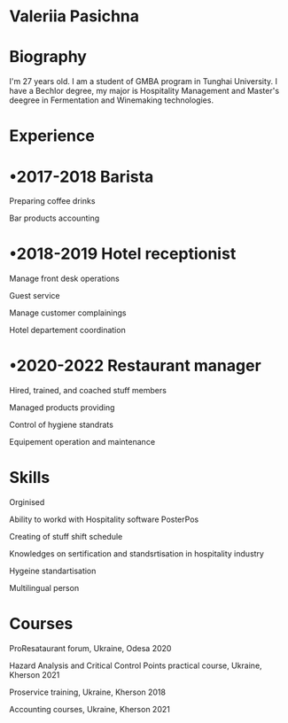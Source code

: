 # Valeriia Pasichna 

# Biography

I'm 27 years old. I am a student of GMBA
program in Tunghai University. I have a Bechlor degree, 
my major is Hospitality Management and Master's 
deegree in Fermentation and Winemaking 
technologies. 

# Experience 

# •2017-2018 Barista 
Preparing coffee drinks 

Bar products accounting
# •2018-2019 Hotel receptionist
Manage front desk operations

Guest service

Manage customer complainings

Hotel departement coordination 

# •2020-2022 Restaurant manager
Hired, trained, and coached stuff members

Managed products providing

Control of hygiene standrats 

Equipement operation and maintenance 

# Skills

Orginised 

Ability to workd with Hospitality software 
PosterPos

Creating of stuff shift schedule 

Knowledges on sertification and 
standsrtisation in hospitality industry 

Hygeine standartisation 

Multilingual person 

# Courses 

ProResataurant forum, Ukraine, Odesa 2020

Hazard Analysis and Critical Control Points 
practical course, Ukraine, Kherson 2021 

Proservice training, Ukraine, Kherson 2018

Accounting courses, Ukraine, Kherson 2021




